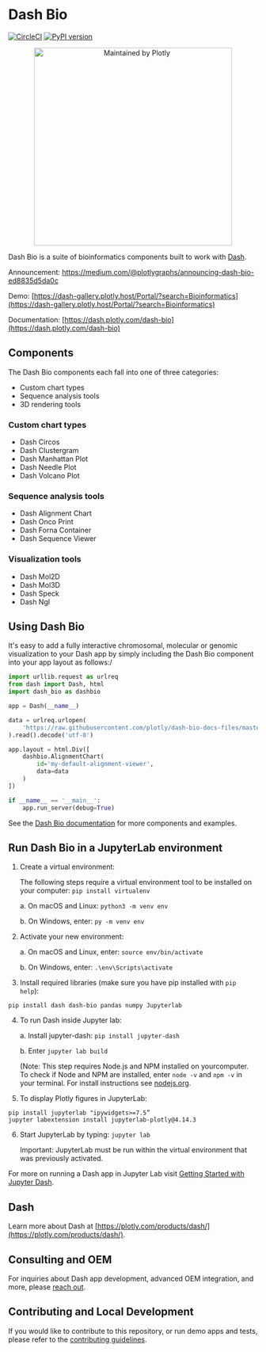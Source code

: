 # Dash Bio
[![CircleCI](https://circleci.com/gh/plotly/dash-bio/tree/master.svg?style=svg)](https://circleci.com/gh/plotly/dash-bio)
[![PyPI version](https://badge.fury.io/py/dash-bio.svg)](https://badge.fury.io/py/dash-bio)

<div align="center">
  <a href="https://dash.plotly.com/project-maintenance">
    <img src="https://dash.plotly.com/assets/images/maintained-by-plotly.png" width="400px" alt="Maintained by Plotly">
  </a>
</div>


Dash Bio is a suite of bioinformatics components built to work with
[Dash](https://github.com/plotly/dash/).

Announcement: https://medium.com/@plotlygraphs/announcing-dash-bio-ed8835d5da0c

Demo:
[https://dash-gallery.plotly.host/Portal/?search=Bioinformatics](https://dash-gallery.plotly.host/Portal/?search=Bioinformatics)

Documentation:
[https://dash.plotly.com/dash-bio](https://dash.plotly.com/dash-bio)

## Components

The Dash Bio components each fall into one of three categories:

- Custom chart types
- Sequence analysis tools
- 3D rendering tools


### Custom chart types

- Dash Circos
- Dash Clustergram
- Dash Manhattan Plot
- Dash Needle Plot
- Dash Volcano Plot

### Sequence analysis tools

- Dash Alignment Chart
- Dash Onco Print
- Dash Forna Container
- Dash Sequence Viewer

### Visualization tools

- Dash Mol2D
- Dash Mol3D
- Dash Speck
- Dash Ngl


## Using Dash Bio

It's easy to add a fully interactive chromosomal, molecular or genomic visualization to your Dash app by simply
including the Dash Bio component into your app layout as follows:/

```python
import urllib.request as urlreq
from dash import Dash, html
import dash_bio as dashbio

app = Dash(__name__)

data = urlreq.urlopen(
    'https://raw.githubusercontent.com/plotly/dash-bio-docs-files/master/alignment_viewer_p53.fasta'
).read().decode('utf-8')

app.layout = html.Div([
    dashbio.AlignmentChart(
        id='my-default-alignment-viewer',
        data=data
    )
])

if __name__ == '__main__':
    app.run_server(debug=True)
```

See the [Dash Bio documentation](https://dash.plotly.com/dash-bio) for more components and examples.


## Run Dash Bio in a JupyterLab environment

1. Create a virtual environment:

    The following steps require a virtual environment tool to be installed on your computer: `pip install virtualenv`

    a. On macOS and Linux: `python3 -m venv env`

    b. On Windows, enter: `py -m venv env`

2. Activate your new environment:

    a. On macOS and Linux, enter: `source env/bin/activate`

    b. On Windows, enter: `.\env\Scripts\activate`

3. Install required libraries (make sure you have pip installed with `pip help`):
```
pip install dash dash-bio pandas numpy Jupyterlab
```

4. To run Dash inside Jupyter lab:

    a. Install jupyter-dash:  `pip install jupyter-dash`

    b. Enter `jupyter lab build`

    (Note: This step requires Node.js and NPM installed on yourcomputer. To check if Node and NPM are installed, enter `node -v` and `npm -v` in your terminal. For install instructions see [nodejs.org](https://nodejs.org/en/).

5. To display Plotly figures in JupyterLab:
```
pip install jupyterlab "ipywidgets>=7.5”
jupyter labextension install jupyterlab-plotly@4.14.3
```

6. Start JupyterLab by typing: `jupyter lab`

    Important: JupyterLab must be run within the virtual environment that was previously activated.


For more on running a Dash app in Jupyter Lab visit [Getting Started with Jupyter Dash](https://github.com/plotly/jupyter-dash/blob/master/notebooks/getting_started.ipynb).

## Dash

Learn more about Dash at
[https://plotly.com/products/dash/](https://plotly.com/products/dash/).

## Consulting and OEM

For inquiries about Dash app development, advanced OEM integration,
and more, please [reach
out](https://plotly.typeform.com/to/mH1Cpb).

## Contributing and Local Development

If you would like to contribute to this repository, or run demo apps and tests, please refer to
the [contributing
guidelines](https://github.com/plotly/dash-bio/blob/master/CONTRIBUTING.md).
